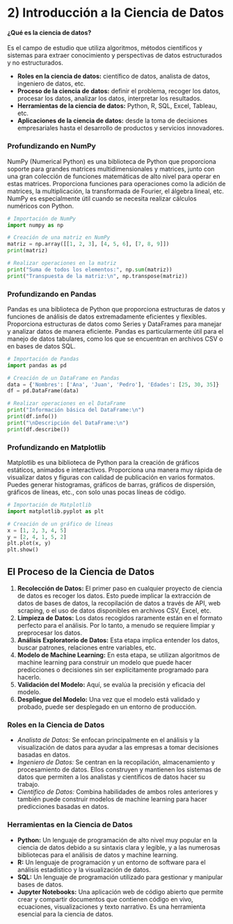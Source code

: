 # 2) Introducción a la Ciencia de Datos
#### ¿Qué es la ciencia de datos? 
Es el campo de estudio que utiliza algoritmos, métodos científicos y sistemas para extraer conocimiento y perspectivas de datos estructurados y no estructurados.

- **Roles en la ciencia de datos:** científico de datos, analista de datos, ingeniero de datos, etc.
- **Proceso de la ciencia de datos:** definir el problema, recoger los datos, procesar los datos, analizar los datos, interpretar los resultados.
- **Herramientas de la ciencia de datos:** Python, R, SQL, Excel, Tableau, etc.
- **Aplicaciones de la ciencia de datos:** desde la toma de decisiones empresariales hasta el desarrollo de productos y servicios innovadores.

### Profundizando en NumPy
NumPy (Numerical Python) es una biblioteca de Python que proporciona soporte para grandes matrices multidimensionales y matrices, junto con una gran colección de funciones matemáticas de alto nivel para operar en estas matrices.
Proporciona funciones para operaciones como la adición de matrices, la multiplicación, la transformada de Fourier, el álgebra lineal, etc.
NumPy es especialmente útil cuando se necesita realizar cálculos numéricos con Python.
``` python
# Importación de NumPy
import numpy as np

# Creación de una matriz en NumPy
matriz = np.array([[1, 2, 3], [4, 5, 6], [7, 8, 9]])
print(matriz)

# Realizar operaciones en la matriz
print("Suma de todos los elementos:", np.sum(matriz))
print("Transpuesta de la matriz:\n", np.transpose(matriz))
```

### Profundizando en Pandas
Pandas es una biblioteca de Python que proporciona estructuras de datos y funciones de análisis de datos extremadamente eficientes y flexibles.
Proporciona estructuras de datos como Series y DataFrames para manejar y analizar datos de manera eficiente.
Pandas es particularmente útil para el manejo de datos tabulares, como los que se encuentran en archivos CSV o en bases de datos SQL.
``` python
# Importación de Pandas
import pandas as pd

# Creación de un DataFrame en Pandas
data = {'Nombres': ['Ana', 'Juan', 'Pedro'], 'Edades': [25, 30, 35]}
df = pd.DataFrame(data)

# Realizar operaciones en el DataFrame
print("Información básica del DataFrame:\n")
print(df.info())
print("\nDescripción del DataFrame:\n")
print(df.describe())
```

### Profundizando en Matplotlib
Matplotlib es una biblioteca de Python para la creación de gráficos estáticos, animados e interactivos.
Proporciona una manera muy rápida de visualizar datos y figuras con calidad de publicación en varios formatos.
Puedes generar histogramas, gráficos de barras, gráficos de dispersión, gráficos de líneas, etc., con solo unas pocas líneas de código.
``` python
# Importación de Matplotlib
import matplotlib.pyplot as plt

# Creación de un gráfico de líneas
x = [1, 2, 3, 4, 5]
y = [2, 4, 1, 5, 2]
plt.plot(x, y)
plt.show()
```


## El Proceso de la Ciencia de Datos
1. **Recolección de Datos:** El primer paso en cualquier proyecto de ciencia de datos es recoger los datos. Esto puede implicar la extracción de datos de bases de datos, la recopilación de datos a través de API, web scraping, o el uso de datos disponibles en archivos CSV, Excel, etc.
2. **Limpieza de Datos:** Los datos recogidos raramente están en el formato perfecto para el análisis. Por lo tanto, a menudo se requiere limpiar y preprocesar los datos.
3. **Análisis Exploratorio de Datos:** Esta etapa implica entender los datos, buscar patrones, relaciones entre variables, etc.
4. **Modelo de Machine Learning:** En esta etapa, se utilizan algoritmos de machine learning para construir un modelo que puede hacer predicciones o decisiones sin ser explícitamente programado para hacerlo.
5. **Validación del Modelo:** Aquí, se evalúa la precisión y eficacia del modelo.
6. **Despliegue del Modelo:** Una vez que el modelo está validado y probado, puede ser desplegado en un entorno de producción.

### Roles en la Ciencia de Datos
- *Analista de Datos:* Se enfocan principalmente en el análisis y la visualización de datos para ayudar a las empresas a tomar decisiones basadas en datos.
- *Ingeniero de Datos:* Se centran en la recopilación, almacenamiento y procesamiento de datos. Ellos construyen y mantienen los sistemas de datos que permiten a los analistas y científicos de datos hacer su trabajo.
- *Científico de Datos:* Combina habilidades de ambos roles anteriores y también puede construir modelos de machine learning para hacer predicciones basadas en datos.

### Herramientas en la Ciencia de Datos
- **Python:** Un lenguaje de programación de alto nivel muy popular en la ciencia de datos debido a su sintaxis clara y legible, y a las numerosas bibliotecas para el análisis de datos y machine learning.
- **R:** Un lenguaje de programación y un entorno de software para el análisis estadístico y la visualización de datos.
- **SQL:** Un lenguaje de programación utilizado para gestionar y manipular bases de datos.
- **Jupyter Notebooks:** Una aplicación web de código abierto que permite crear y compartir documentos que contienen código en vivo, ecuaciones, visualizaciones y texto narrativo. Es una herramienta esencial para la ciencia de datos.


